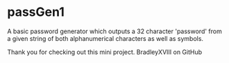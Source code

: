 # passGen1
A basic password generator which outputs a 32 character 'password' from a given string of both alphanumerical characters as well as symbols.

Thank you for checking out this mini project.
BradleyXVIII on GitHub
